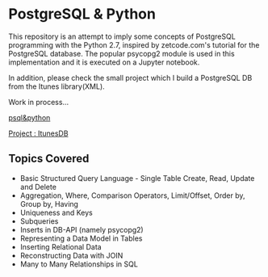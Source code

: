 # PostgreSQL & Python

This repository is an attempt to imply some concepts of PostgreSQL programming with the Python 2.7, inspired by zetcode.com's tutorial for the PostgreSQL database. The popular psycopg2 module is used in this implementation and it is executed on a Jupyter notebook.

In addition, please check the small project which I build a PostgreSQL DB from the Itunes library(XML).

Work in process...


<A href='http://nbviewer.jupyter.org/github/sametmarasli/PostgreSQL/blob/master/psql%26python.ipynb'>psql&python</A><BR>

<A href='http://nbviewer.jupyter.org/github/sametmarasli/PostgreSQL/blob/master/project/project_itunesdb.ipynb'>Project : ItunesDB</A><BR>


## Topics Covered

- Basic Structured Query Language - Single Table Create, Read, Update and Delete
- Aggregation, Where, Comparison Operators, Limit/Offset, Order by, Group by, Having
- Uniqueness and Keys
- Subqueries
- Inserts in DB-API (namely psycopg2)
- Representing a Data Model in Tables
- Inserting Relational Data
- Reconstructing Data with JOIN
- Many to Many Relationships in SQL

